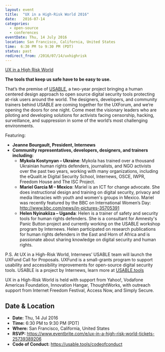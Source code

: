 ```yaml
---
layout: event
title:  "UX in a High-Risk World 2016"
date:   2016-07-14
categories:
  - open-source
  - conferences
eventDate: Thu, 14 July 2016
location: San Francisco, California, United States
time:  6:30 PM to 9:30 PM (PDT)
status: past
redirect_from: /2016/07/14/uxhighrisk
---
```


[UX in a High Risk World](https://www.eventbrite.com/e/ux-in-a-high-risk-world-tickets-25739389206) 

**The tools that keep us safe have to be easy to use.**

That’s the premise of [USABLE](https://USABLE.tools), a two-year project bringing a human centered design approach to open source digital security tools protecting at-risk users around the world.
The designers, developers, and community trainers behind USABLE are coming together for the UXForum, and we’re opening the doors for one night.
Come meet the visionary leaders who are piloting and developing solutions for activists facing censorship, hacking, surveillance, and suppression in some of the world’s most challenging environments.

Featuring:
* **Jeanne Bourgault, President, Internews**
* **Community representatives, developers, designers, and trainers including:**
  * **Mykola Kostynyan – Ukraine**: Mykola has trained over a thousand Ukrainian human rights defenders, journalists, and NGO activists over the past two years, working with many organizations, including the eQualit.ie Digital Security School, Internews, OSCE, IWPR, Freedom House and The ISC Project.
  * **Mariel Garcia M – Mexico**: Mariel is an ICT for change advocate. She does instructional design and training on digital security, privacy and media literacies with youth and women's groups in Mexico. Mariel was recently featured by the BBC on International Women’s Day: http://www.bbc.com/news/in-pictures-35705391
  * **Helen Nyinakiiza – Uganda**: Helen is a trainer of safety and security tools for human rights defenders. She is a consultant for Amnesty's Panic Button project and currently working on the USABLE workshop program by Internews. Helen participated on research publications for human rights defenders in the East and Horn of Africa and is passionate about sharing knowledge on digital security and human rights.

P.S. At UX in a High-Risk World, Internews’ USABLE team will launch the UXFund Call for Proposals. UXFund is a small-grants program to support usability and accessibility improvements for open-source digital security tools.
USABLE is a project by Internews, learn more at [USABLE.tools](https://USABLE.tools)

UX in a High-Risk World is held with support from Yahoo!, Vodafone Americas Foundation, Innovation Hangar, ThoughtWorks, with outreach support from Internet Freedom Festival, Access Now, and Simply Secure.

## Date & Location

- **Date:** Thu, 14 Jul 2016
- **Time:** 6:30 PM to 9:30 PM (PDT)
- **Where:** San Francisco, California, United States
- **RSVP:** https://www.eventbrite.com/e/ux-in-a-high-risk-world-tickets-25739389206
- **Code of Conduct:** https://usable.tools/codeofconduct
